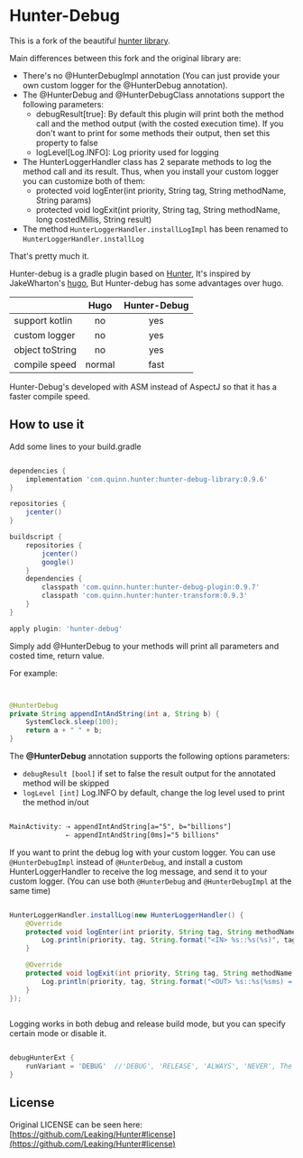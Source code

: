 # Hunter-Debug

This is a fork of the beautiful [hunter library](https://github.com/Leaking/Hunter).

Main differences between this fork and the original library are:

 * There's no @HunterDebugImpl annotation (You can just provide your own custom logger for the @HunterDebug annotation).
 * The @HunterDebug and @HunterDebugClass annotations support the following parameters:
    * debugResult[true]: By default this plugin will print both the method call and the method output (with the costed execution time). If you don't want to print for some methods their output, then set this property to false
    * logLevel[Log.INFO]: Log priority used for logging
 * The HunterLoggerHandler class has 2 separate methods to log the method call and its result. Thus, when you install your custom logger you can customize both of them:
    * protected void logEnter(int priority, String tag, String methodName, String params)
    * protected void logExit(int priority, String tag, String methodName, long costedMillis, String result)
 * The method `HunterLoggerHandler.installLogImpl` has been renamed to `HunterLoggerHandler.installLog`

That's pretty much it.



Hunter-debug is a gradle plugin based on [Hunter](https://github.com/Leaking/Hunter), It's inspired by JakeWharton's [hugo](https://github.com/JakeWharton/hugo), But Hunter-debug
has some advantages over hugo.

|       | Hugo     | Hunter-Debug     |
| ---------- | :-----------:  | :-----------: |
| support kotlin     | no     | yes     |
| custom logger     | no     | yes     |
| object toString     | no     | yes     |
| compile speed     | normal     | fast     |



Hunter-Debug's developed with ASM instead of AspectJ so that it has a faster compile speed.

## How to use it

Add some lines to your build.gradle

```groovy

dependencies {
    implementation 'com.quinn.hunter:hunter-debug-library:0.9.6'
}

repositories {
    jcenter()
}

buildscript {
    repositories {
        jcenter()
        google()
    }
    dependencies {
        classpath 'com.quinn.hunter:hunter-debug-plugin:0.9.7'
        classpath 'com.quinn.hunter:hunter-transform:0.9.3'
    }
}

apply plugin: 'hunter-debug'

```
Simply add @HunterDebug to your methods will print all parameters and costed time, return value.

For example:

```java


@HunterDebug
private String appendIntAndString(int a, String b) {
    SystemClock.sleep(100);
    return a + " " + b;
}

```

The **@HunterDebug** annotation supports the following options parameters:

 * `debugResult [bool]` if set to false the result output for the annotated method will be skipped
 * `logLevel [int]` Log.INFO by default, change the log level used to print the method in/out


```xml 

MainActivity: ⇢ appendIntAndString[a="5", b="billions"]
              ⇠ appendIntAndString[0ms]="5 billions"

```

If you want to print the debug log with your custom logger. You can use `@HunterDebugImpl` instead of `@HunterDebug`, and 
install a custom HunterLoggerHandler to receive the log message, and send it to your custom logger.
(You can use both `@HunterDebug` and `@HunterDebugImpl` at the same time)

```java 

HunterLoggerHandler.installLog(new HunterLoggerHandler() {
    @Override
    protected void logEnter(int priority, String tag, String methodName, String params) {
        Log.println(priority, tag, String.format("<IN> %s::%s(%s)", tag, methodName, params));
    }

    @Override
    protected void logExit(int priority, String tag, String methodName, long costedMillis, String result) {
        Log.println(priority, tag, String.format("<OUT> %s::%s(%sms) = %s", tag, methodName, costedMillis, result));
    }
});
        
```

Logging works in both debug and release build mode, but you can specify certain mode or disable it.

```groovy

debugHunterExt {
    runVariant = 'DEBUG'  //'DEBUG', 'RELEASE', 'ALWAYS', 'NEVER', The 'ALWAYS' is default value
}

``` 


## License

Original LICENSE can be seen here: [https://github.com/Leaking/Hunter#license](https://github.com/Leaking/Hunter#license)

    